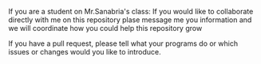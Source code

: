 If you are a student on Mr.Sanabria's class:
If you would like to collaborate directly with me on this repository plase message me you information and we will coordinate how you could help this repository grow

If you have a pull request, please tell what your programs do or which issues or changes would you like to introduce.
